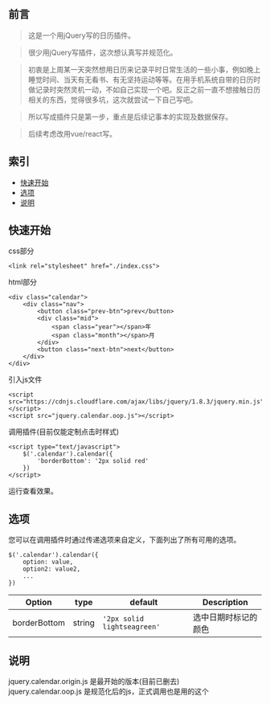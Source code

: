 ## 前言

> 这是一个用jQuery写的日历插件。

> 很少用jQuery写插件，这次想认真写并规范化。

> 初衷是上周某一天突然想用日历来记录平时日常生活的一些小事，例如晚上睡觉时间、当天有无看书、有无坚持运动等等。在用手机系统自带的日历时做记录时突然灵机一动，不如自己实现一个吧。反正之前一直不想接触日历相关的东西，觉得很多坑，这次就尝试一下自己写吧。

> 所以写成插件只是第一步，重点是后续记事本的实现及数据保存。

> 后续考虑改用vue/react写。

## 索引
* [快速开始](#quick-start)
* [选项](#options)
* [说明](#explanation)

## 快速开始

css部分

```
<link rel="stylesheet" href="./index.css">
```

html部分

```
<div class="calendar">
    <div class="nav">
        <button class="prev-btn">prev</button>
        <div class="mid">
            <span class="year"></span>年
            <span class="month"></span>月
        </div>
        <button class="next-btn">next</button>
    </div>
</div>
```

引入js文件

```
<script src="https://cdnjs.cloudflare.com/ajax/libs/jquery/1.8.3/jquery.min.js"></script>
<script src="jquery.calendar.oop.js"></script>
```

调用插件(目前仅能定制点击时样式)
```
<script type="text/javascript">
    $('.calendar').calendar({
        'borderBottom': '2px solid red'
    })
</script>
```

运行查看效果。

## 选项

您可以在调用插件时通过传递选项来自定义，下面列出了所有可用的选项。
```
$('.calendar').calendar({
    option: value,
    option2: value2,
    ...
})
```

| Option          | type          | default          | Description                                 |
|-----------------|---------------|------------------|---------------------------------------------|
| borderBottom    | string        | `'2px solid lightseagreen'`       |   选中日期时标记的颜色      |

## 说明

jquery.calendar.origin.js 是最开始的版本(目前已删去)  
jquery.calendar.oop.js 是规范化后的js，正式调用也是用的这个  
